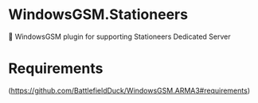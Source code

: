 # WindowsGSM.Stationeers
🧩 WindowsGSM plugin for supporting Stationeers Dedicated Server

# Requirements 
(https://github.com/BattlefieldDuck/WindowsGSM.ARMA3#requirements)
